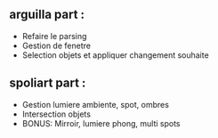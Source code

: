 ## arguilla part :
- Refaire le parsing
- Gestion de fenetre
- Selection objets et appliquer changement souhaite

## spoliart part :
- Gestion lumiere ambiente, spot, ombres
- Intersection objets
- BONUS: Mirroir, lumiere phong, multi spots
